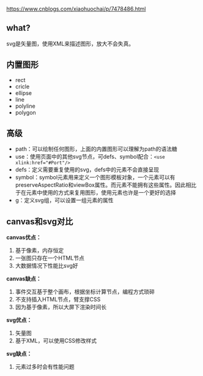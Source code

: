https://www.cnblogs.com/xiaohuochai/p/7478486.html

## what?

svg是矢量图，使用XML来描述图形，放大不会失真。

## 内置图形

- rect
- cricle
- ellipse
- line
- polyline
- polygon

## 高级

- path：可以绘制任何图形，上面的内置图形可以理解为path的语法糖
- use：使用页面中的其他svg节点，可defs、symbol配合：`<use xlink:href="#Port"/>`
- defs：定义需要重复使用的svg，defs中的元素不会直接呈现
- symbol：symbol元素用来定义一个图形模板对象，一个<symbol>元素可以有preserveAspectRatio和viewBox属性。而<g>元素不能拥有这些属性。因此相比于在<defs>元素中使用<g>的方式来复用图形，使用<symbol>元素也许是一个更好的选择
- g：定义svg组，可以设置一组元素的属性

## canvas和svg对比

**canvas优点：**
1. 基于像素，内存恒定
2. 一张图只存在一个HTML节点
3. 大数据情况下性能比svg好

**canvas缺点：**
1. 事件交互基于整个画布，根据坐标计算节点，编程方式琐碎
2. 不支持插入HTML节点，臂支撑CSS
3. 因为基于像素，所以大屏下渲染时间长

**svg优点：**
1. 矢量图
2. 基于XML，可以使用CSS修改样式

**svg缺点：**
1. 元素过多时会有性能问题
